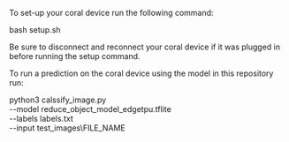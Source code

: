 To set-up your coral device run the following command:

bash setup.sh

Be sure to disconnect and reconnect your coral device if it was plugged in before running
the setup command. 

To run a prediction on the coral device using the model in this repository run:

python3 calssify_image.py \
--model reduce_object_model_edgetpu.tflite \
--labels labels.txt \
--input test_images\FILE_NAME 

